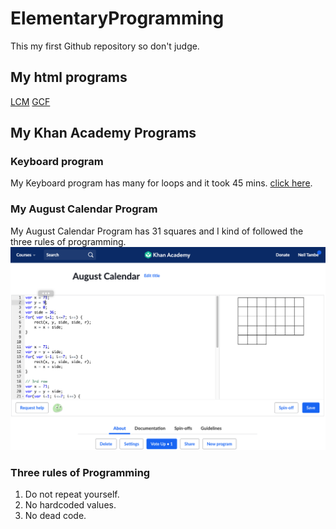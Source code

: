 # ElementaryProgramming

This my first Github repository so don't judge.

## My html programs
[LCM](html/LCM.html)
[GCF](html/GCF.html)


## My Khan Academy Programs

### Keyboard program
My Keyboard program has many for loops and it took 45 mins. [click here](https://www.khanacademy.org/computer-programming/keyboard/6034445664468992).

### My August Calendar Program
My August Calendar Program has 31 squares and I kind of followed the three rules of programming.
![alt text](img/AugustCalendarScreenshot.png)
### Three rules of Programming          
1. Do not repeat yourself.
2. No hardcoded values.
3. No dead code.

